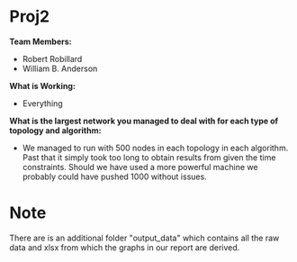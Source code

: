 # Proj2

**Team Members:**
- Robert Robillard
- William B. Anderson

**What is Working:**
- Everything

**What is the largest network you managed to deal with for each type of
 topology and algorithm:**
- We managed to run with 500 nodes in each topology in each algorithm.
Past that it simply took too long to obtain results from given the time constraints.
Should we have used a more powerful machine we probably could have pushed 1000 without issues.

# Note
There are is an additional folder "output_data" which contains all the raw data
and xlsx from which the graphs in our report are derived.
